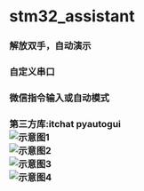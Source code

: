 # stm32_assistant

<h3/>解放双手，自动演示

<h3/>自定义串口

<h3/>微信指令输入或自动模式

<h3/>第三方库:itchat pyautogui
<br/>
<img src="https://github.com/SurpassHR/stm32_assitant/blob/master/%E7%A4%BA%E6%84%8F%E5%9B%BE1.png", alt="示意图1">
<br/>
<img src="https://github.com/SurpassHR/stm32_assitant/blob/master/%E7%A4%BA%E6%84%8F%E5%9B%BE2.png", alt="示意图2">
<br/>
<img src="https://github.com/SurpassHR/stm32_assitant/blob/master/%E7%A4%BA%E6%84%8F%E5%9B%BE3.PNG", alt="示意图3">
<br/>
<img src="https://github.com/SurpassHR/stm32_assitant/blob/master/%E7%A4%BA%E6%84%8F%E5%9B%BE4.png", alt="示意图4">

